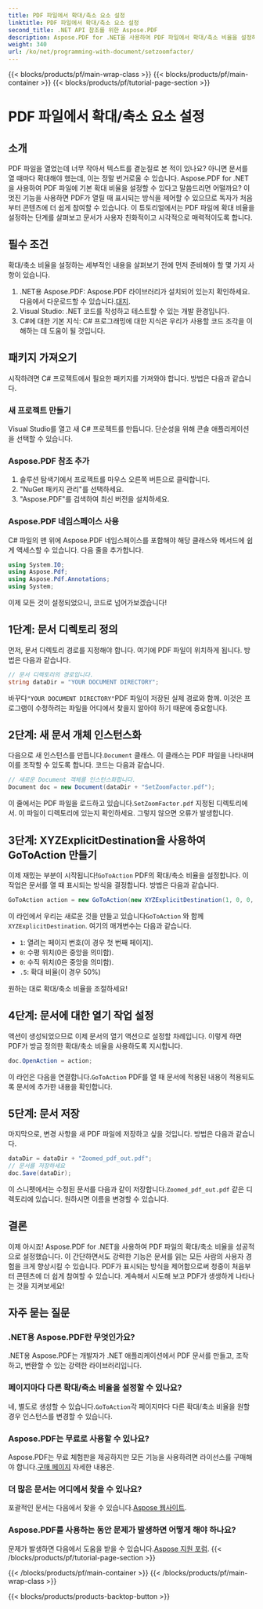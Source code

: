 ```yaml
---
title: PDF 파일에서 확대/축소 요소 설정
linktitle: PDF 파일에서 확대/축소 요소 설정
second_title: .NET API 참조를 위한 Aspose.PDF
description: Aspose.PDF for .NET을 사용하여 PDF 파일에서 확대/축소 비율을 설정하는 방법을 알아보세요. 이 단계별 가이드로 사용자 경험을 향상하세요.
weight: 340
url: /ko/net/programming-with-document/setzoomfactor/
---
```


{{< blocks/products/pf/main-wrap-class >}}
{{< blocks/products/pf/main-container >}}
{{< blocks/products/pf/tutorial-page-section >}}

# PDF 파일에서 확대/축소 요소 설정

## 소개

PDF 파일을 열었는데 너무 작아서 텍스트를 곁눈질로 본 적이 있나요? 아니면 문서를 열 때마다 확대해야 했는데, 이는 정말 번거로울 수 있습니다. Aspose.PDF for .NET을 사용하여 PDF 파일에 기본 확대 비율을 설정할 수 있다고 말씀드리면 어떨까요? 이 멋진 기능을 사용하면 PDF가 열릴 때 표시되는 방식을 제어할 수 있으므로 독자가 처음부터 콘텐츠에 더 쉽게 참여할 수 있습니다. 이 튜토리얼에서는 PDF 파일에 확대 비율을 설정하는 단계를 살펴보고 문서가 사용자 친화적이고 시각적으로 매력적이도록 합니다.

## 필수 조건

확대/축소 비율을 설정하는 세부적인 내용을 살펴보기 전에 먼저 준비해야 할 몇 가지 사항이 있습니다.

1.  .NET용 Aspose.PDF: Aspose.PDF 라이브러리가 설치되어 있는지 확인하세요. 다음에서 다운로드할 수 있습니다.[대지](https://releases.aspose.com/pdf/net/).
2. Visual Studio: .NET 코드를 작성하고 테스트할 수 있는 개발 환경입니다.
3. C#에 대한 기본 지식: C# 프로그래밍에 대한 지식은 우리가 사용할 코드 조각을 이해하는 데 도움이 될 것입니다.

## 패키지 가져오기

시작하려면 C# 프로젝트에서 필요한 패키지를 가져와야 합니다. 방법은 다음과 같습니다.

### 새 프로젝트 만들기

Visual Studio를 열고 새 C# 프로젝트를 만듭니다. 단순성을 위해 콘솔 애플리케이션을 선택할 수 있습니다.

### Aspose.PDF 참조 추가

1. 솔루션 탐색기에서 프로젝트를 마우스 오른쪽 버튼으로 클릭합니다.
2. "NuGet 패키지 관리"를 선택하세요.
3. "Aspose.PDF"를 검색하여 최신 버전을 설치하세요.

### Aspose.PDF 네임스페이스 사용

C# 파일의 맨 위에 Aspose.PDF 네임스페이스를 포함해야 해당 클래스와 메서드에 쉽게 액세스할 수 있습니다. 다음 줄을 추가합니다.

```csharp
using System.IO;
using Aspose.Pdf;
using Aspose.Pdf.Annotations;
using System;
```

이제 모든 것이 설정되었으니, 코드로 넘어가보겠습니다!

## 1단계: 문서 디렉토리 정의

먼저, 문서 디렉토리 경로를 지정해야 합니다. 여기에 PDF 파일이 위치하게 됩니다. 방법은 다음과 같습니다.

```csharp
// 문서 디렉토리의 경로입니다.
string dataDir = "YOUR DOCUMENT DIRECTORY";
```

 바꾸다`"YOUR DOCUMENT DIRECTORY"`PDF 파일이 저장된 실제 경로와 함께. 이것은 프로그램이 수정하려는 파일을 어디에서 찾을지 알아야 하기 때문에 중요합니다.

## 2단계: 새 문서 개체 인스턴스화

다음으로 새 인스턴스를 만듭니다.`Document` 클래스. 이 클래스는 PDF 파일을 나타내며 이를 조작할 수 있도록 합니다. 코드는 다음과 같습니다.

```csharp
// 새로운 Document 객체를 인스턴스화합니다.
Document doc = new Document(dataDir + "SetZoomFactor.pdf");
```

 이 줄에서는 PDF 파일을 로드하고 있습니다.`SetZoomFactor.pdf` 지정된 디렉토리에서. 이 파일이 디렉토리에 있는지 확인하세요. 그렇지 않으면 오류가 발생합니다.

## 3단계: XYZExplicitDestination을 사용하여 GoToAction 만들기

 이제 재밌는 부분이 시작됩니다!`GoToAction` PDF의 확대/축소 비율을 설정합니다. 이 작업은 문서를 열 때 표시되는 방식을 결정합니다. 방법은 다음과 같습니다.

```csharp
GoToAction action = new GoToAction(new XYZExplicitDestination(1, 0, 0, .5));
```

 이 라인에서 우리는 새로운 것을 만들고 있습니다`GoToAction` 와 함께`XYZExplicitDestination`. 여기의 매개변수는 다음과 같습니다.

- `1`: 열려는 페이지 번호(이 경우 첫 번째 페이지).
- `0`: 수평 위치(0은 중앙을 의미함).
- `0`: 수직 위치(0은 중앙을 의미함).
- `.5`: 확대 비율(이 경우 50%)

원하는 대로 확대/축소 비율을 조절하세요!

## 4단계: 문서에 대한 열기 작업 설정

액션이 생성되었으므로 이제 문서의 열기 액션으로 설정할 차례입니다. 이렇게 하면 PDF가 방금 정의한 확대/축소 비율을 사용하도록 지시합니다.

```csharp
doc.OpenAction = action;
```

 이 라인은 다음을 연결합니다.`GoToAction` PDF를 열 때 문서에 적용된 내용이 적용되도록 문서에 추가한 내용을 확인합니다.

## 5단계: 문서 저장

마지막으로, 변경 사항을 새 PDF 파일에 저장하고 싶을 것입니다. 방법은 다음과 같습니다.

```csharp
dataDir = dataDir + "Zoomed_pdf_out.pdf";
// 문서를 저장하세요
doc.Save(dataDir);
```

 이 스니펫에서는 수정된 문서를 다음과 같이 저장합니다.`Zoomed_pdf_out.pdf` 같은 디렉토리에 있습니다. 원하시면 이름을 변경할 수 있습니다.

## 결론

이제 아시죠! Aspose.PDF for .NET을 사용하여 PDF 파일의 확대/축소 비율을 성공적으로 설정했습니다. 이 간단하면서도 강력한 기능은 문서를 읽는 모든 사람의 사용자 경험을 크게 향상시킬 수 있습니다. PDF가 표시되는 방식을 제어함으로써 청중이 처음부터 콘텐츠에 더 쉽게 참여할 수 있습니다. 계속해서 시도해 보고 PDF가 생생하게 나타나는 것을 지켜보세요!

## 자주 묻는 질문

### .NET용 Aspose.PDF란 무엇인가요?
.NET용 Aspose.PDF는 개발자가 .NET 애플리케이션에서 PDF 문서를 만들고, 조작하고, 변환할 수 있는 강력한 라이브러리입니다.

### 페이지마다 다른 확대/축소 비율을 설정할 수 있나요?
 네, 별도로 생성할 수 있습니다.`GoToAction`각 페이지마다 다른 확대/축소 비율을 원할 경우 인스턴스를 변경할 수 있습니다.

### Aspose.PDF는 무료로 사용할 수 있나요?
 Aspose.PDF는 무료 체험판을 제공하지만 모든 기능을 사용하려면 라이선스를 구매해야 합니다.[구매 페이지](https://purchase.aspose.com/buy) 자세한 내용은.

### 더 많은 문서는 어디에서 찾을 수 있나요?
 포괄적인 문서는 다음에서 찾을 수 있습니다.[Aspose 웹사이트](https://reference.aspose.com/pdf/net/).

### Aspose.PDF를 사용하는 동안 문제가 발생하면 어떻게 해야 하나요?
문제가 발생하면 다음에서 도움을 받을 수 있습니다.[Aspose 지원 포럼](https://forum.aspose.com/c/pdf/10).
{{< /blocks/products/pf/tutorial-page-section >}}

{{< /blocks/products/pf/main-container >}}
{{< /blocks/products/pf/main-wrap-class >}}

{{< blocks/products/products-backtop-button >}}
